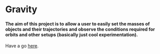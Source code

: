 Gravity
=======

#### The aim of this project is to allow a user to easily set the masses of objects and their trajectories and observe the conditions required for orbits and other setups (basically just cool experimentation).

Have a go [here](http://joeiddon.github.io/gravity).
